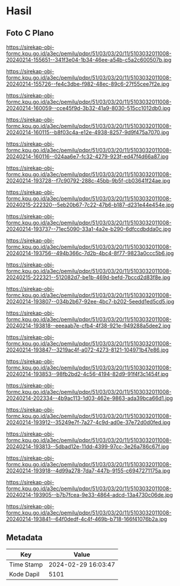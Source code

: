 # Hasil

## Foto C Plano

https://sirekap-obj-formc.kpu.go.id/a3ec/pemilu/pdpr/51/03/03/20/11/5103032011008-20240214-155651--341f3e04-1b34-46ee-a54b-c5a2c600507b.jpg

https://sirekap-obj-formc.kpu.go.id/a3ec/pemilu/pdpr/51/03/03/20/11/5103032011008-20240214-155726--fe4c3dbe-f982-48ec-89c6-27f55cee7f2e.jpg

https://sirekap-obj-formc.kpu.go.id/a3ec/pemilu/pdpr/51/03/03/20/11/5103032011008-20240214-160059--cce45f9d-3b32-41a9-8030-515cc1012db0.jpg

https://sirekap-obj-formc.kpu.go.id/a3ec/pemilu/pdpr/51/03/03/20/11/5103032011008-20240214-160115--b8f03c4a-e12e-4938-8257-9d9f475a7070.jpg

https://sirekap-obj-formc.kpu.go.id/a3ec/pemilu/pdpr/51/03/03/20/11/5103032011008-20240214-160116--024aa6e7-fc32-4279-923f-ed47f4d66a87.jpg

https://sirekap-obj-formc.kpu.go.id/a3ec/pemilu/pdpr/51/03/03/20/11/5103032011008-20240214-193728--f7c90792-288c-45bb-9b5f-cb03641f24ae.jpg

https://sirekap-obj-formc.kpu.go.id/a3ec/pemilu/pdpr/51/03/03/20/11/5103032011008-20240215-222320--5eb20b67-7c22-47b6-b187-d231e44e454e.jpg

https://sirekap-obj-formc.kpu.go.id/a3ec/pemilu/pdpr/51/03/03/20/11/5103032011008-20240214-193737--71ec5090-33a1-4a2e-b290-6dfccdbdda0c.jpg

https://sirekap-obj-formc.kpu.go.id/a3ec/pemilu/pdpr/51/03/03/20/11/5103032011008-20240214-193756--494b366c-7d2b-4bc4-8f77-9823a0ccc5b6.jpg

https://sirekap-obj-formc.kpu.go.id/a3ec/pemilu/pdpr/51/03/03/20/11/5103032011008-20240215-222321--512082d7-be1b-469d-befd-7bccd2d83f8e.jpg

https://sirekap-obj-formc.kpu.go.id/a3ec/pemilu/pdpr/51/03/03/20/11/5103032011008-20240214-193807--034b2b67-92ee-4bc7-b202-5eedd1ed5cd5.jpg

https://sirekap-obj-formc.kpu.go.id/a3ec/pemilu/pdpr/51/03/03/20/11/5103032011008-20240214-193818--eeeaab7e-cfb4-4f38-921e-949288a5dee2.jpg

https://sirekap-obj-formc.kpu.go.id/a3ec/pemilu/pdpr/51/03/03/20/11/5103032011008-20240214-193847--3219ac4f-a072-4273-8121-104971b47e86.jpg

https://sirekap-obj-formc.kpu.go.id/a3ec/pemilu/pdpr/51/03/03/20/11/5103032011008-20240214-193853--98fb2bd2-4c56-4194-82d9-91f4f3c1454f.jpg

https://sirekap-obj-formc.kpu.go.id/a3ec/pemilu/pdpr/51/03/03/20/11/5103032011008-20240214-202334--4b9ac113-1d03-462e-9863-ada39bca66d1.jpg

https://sirekap-obj-formc.kpu.go.id/a3ec/pemilu/pdpr/51/03/03/20/11/5103032011008-20240214-193912--35249e7f-7a27-4c9d-ad0e-37e72d0d0fed.jpg

https://sirekap-obj-formc.kpu.go.id/a3ec/pemilu/pdpr/51/03/03/20/11/5103032011008-20240214-193813--5dbad12e-11dd-4399-97cc-3e26a786c67f.jpg

https://sirekap-obj-formc.kpu.go.id/a3ec/pemilu/pdpr/51/03/03/20/11/5103032011008-20240214-193918--4d99a278-7da7-447b-9155-c6947271175a.jpg

https://sirekap-obj-formc.kpu.go.id/a3ec/pemilu/pdpr/51/03/03/20/11/5103032011008-20240214-193905--b7b7fcea-9e33-4864-adcd-13a4730c06de.jpg

https://sirekap-obj-formc.kpu.go.id/a3ec/pemilu/pdpr/51/03/03/20/11/5103032011008-20240214-193841--64f0dedf-4c4f-469b-b718-166f41076b2a.jpg


## Metadata

| Key        | Value               |
| ---------- | ------------------- |
| Time Stamp | 2024-02-29 16:03:47 |
| Kode Dapil | 5101                |



